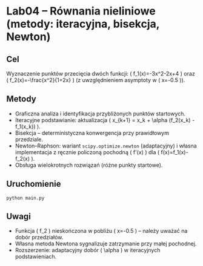 # Lab04 – Równania nieliniowe (metody: iteracyjna, bisekcja, Newton)

## Cel
Wyznaczenie punktów przecięcia dwóch funkcji: \( f_1(x)=-3x^2-2x+4 \) oraz \( f_2(x)=-\frac{x^2}{1+2x} \) (z uwzględnieniem asymptoty w \( x=-0.5 \)).

## Metody
- Graficzna analiza i identyfikacja przybliżonych punktów startowych.
- Iteracyjne podstawianie: aktualizacja \( x_{k+1} = x_k + \alpha (f_2(x_k) - f_1(x_k)) \).
- Bisekcja – deterministyczna konwergencja przy prawidłowym przedziale.
- Newton–Raphson: wariant `scipy.optimize.newton` (adaptacyjny) i własna implementacja z ręcznie policzoną pochodną \( f'(x) \) dla \( f(x)=f_1(x)-f_2(x) \).
- Obsługa wielokrotnych rozwiązań (różne punkty startowe).

## Uruchomienie
```
python main.py
```

## Uwagi
- Funkcja \( f_2 \) nieskończona w pobliżu \( x=-0.5 \) – należy uważać na dobór przedziałów.
- Własna metoda Newtona sygnalizuje zatrzymanie przy małej pochodnej.
- Rozszerzenie: adaptacyjny dobór \( \alpha \) w iteracyjnych podstawieniach.
